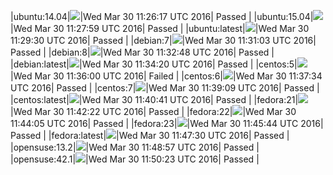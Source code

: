 |ubuntu:14.04|![](https://cdn.rawgit.com/Neilpang/letest/master/status/ubuntu-14.04.svg?1459337177)|Wed Mar 30 11:26:17 UTC 2016| Passed |
|ubuntu:15.04|![](https://cdn.rawgit.com/Neilpang/letest/master/status/ubuntu-15.04.svg?1459337279)|Wed Mar 30 11:27:59 UTC 2016| Passed |
|ubuntu:latest|![](https://cdn.rawgit.com/Neilpang/letest/master/status/ubuntu-latest.svg?1459337370)|Wed Mar 30 11:29:30 UTC 2016| Passed |
|debian:7|![](https://cdn.rawgit.com/Neilpang/letest/master/status/debian-7.svg?1459337463)|Wed Mar 30 11:31:03 UTC 2016| Passed |
|debian:8|![](https://cdn.rawgit.com/Neilpang/letest/master/status/debian-8.svg?1459337568)|Wed Mar 30 11:32:48 UTC 2016| Passed |
|debian:latest|![](https://cdn.rawgit.com/Neilpang/letest/master/status/debian-latest.svg?1459337660)|Wed Mar 30 11:34:20 UTC 2016| Passed |
|centos:5|![](https://cdn.rawgit.com/Neilpang/letest/master/status/centos-5.svg?1459337760)|Wed Mar 30 11:36:00 UTC 2016| Failed |
|centos:6|![](https://cdn.rawgit.com/Neilpang/letest/master/status/centos-6.svg?1459337854)|Wed Mar 30 11:37:34 UTC 2016| Passed |
|centos:7|![](https://cdn.rawgit.com/Neilpang/letest/master/status/centos-7.svg?1459337949)|Wed Mar 30 11:39:09 UTC 2016| Passed |
|centos:latest|![](https://cdn.rawgit.com/Neilpang/letest/master/status/centos-latest.svg?1459338041)|Wed Mar 30 11:40:41 UTC 2016| Passed |
|fedora:21|![](https://cdn.rawgit.com/Neilpang/letest/master/status/fedora-21.svg?1459338142)|Wed Mar 30 11:42:22 UTC 2016| Passed |
|fedora:22|![](https://cdn.rawgit.com/Neilpang/letest/master/status/fedora-22.svg?1459338245)|Wed Mar 30 11:44:05 UTC 2016| Passed |
|fedora:23|![](https://cdn.rawgit.com/Neilpang/letest/master/status/fedora-23.svg?1459338344)|Wed Mar 30 11:45:44 UTC 2016| Passed |
|fedora:latest|![](https://cdn.rawgit.com/Neilpang/letest/master/status/fedora-latest.svg?1459338450)|Wed Mar 30 11:47:30 UTC 2016| Passed |
|opensuse:13.2|![](https://cdn.rawgit.com/Neilpang/letest/master/status/opensuse-13.2.svg?1459338537)|Wed Mar 30 11:48:57 UTC 2016| Passed |
|opensuse:42.1|![](https://cdn.rawgit.com/Neilpang/letest/master/status/opensuse-42.1.svg?1459338623)|Wed Mar 30 11:50:23 UTC 2016| Passed |
